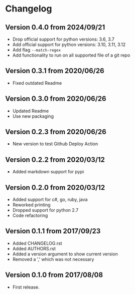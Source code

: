 # Changelog

## Version 0.4.0 from 2024/09/21

- Drop official support for python versions: 3.6, 3.7
- Add official support for python versions: 3.10, 3.11, 3.12
- Add flag `--match-regex`
- Add functionality to run on all supported file of a git repo

## Version 0.3.1 from 2020/06/26

- Fixed outdated Readme

## Version 0.3.0 from 2020/06/26

- Updated Readme
- Use new packaging

## Version 0.2.3 from 2020/06/26

- New version to test Github Deploy Action

## Version 0.2.2 from 2020/03/12

- Added markdown support for pypi

## Version 0.2.0 from 2020/03/12

- Added support for c#, go, ruby, java
- Reworked printing
- Dropped support for python 2.7
- Code refactoring

## Version 0.1.1 from 2017/09/23

- Added CHANGELOG.rst
- Added AUTHORS.rst
- Added a version argument to show current version
- Removed a ',' which was not necessary

## Version 0.1.0 from 2017/08/08

- First release.
